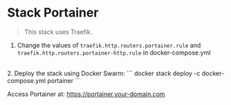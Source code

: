 # Stack Portainer
> This stack uses Traefik.


1. Change the values of `traefik.http.routers.portainer.rule` and `traefik.http.routers.portainer-http.rule` in docker-compose.yml
<br>
2. Deploy the stack using Docker Swarm:
```
docker stack deploy -c docker-compose.yml portainer
```

Access Portainer at: https://portainer.your-domain.com
